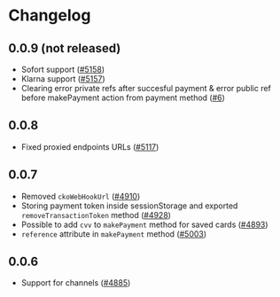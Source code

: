 # Changelog

## 0.0.9 (not released)
- Sofort support ([#5158](https://github.com/DivanteLtd/vue-storefront/issues/5158))
- Klarna support ([#5157](https://github.com/DivanteLtd/vue-storefront/pull/5157))
- Clearing error private refs after succesful payment & error public ref before makePayment action from payment method ([#6](https://github.com/vuestorefront/checkout-com/pull/6))

## 0.0.8

- Fixed proxied endpoints URLs ([#5117](https://github.com/DivanteLtd/vue-storefront/pull/5117))

## 0.0.7

- Removed `ckoWebHookUrl` ([#4910](https://github.com/DivanteLtd/vue-storefront/issues/4910))
- Storing payment token inside sessionStorage and exported `removeTransactionToken` method ([#4928](https://github.com/DivanteLtd/vue-storefront/issues/4928))
- Possible to add `cvv` to `makePayment` method for saved cards ([#4893](https://github.com/DivanteLtd/vue-storefront/issues/4893))
- `reference` attribute in `makePayment` method ([#5003](https://github.com/DivanteLtd/vue-storefront/issues/5003))

## 0.0.6 

- Support for channels ([#4885](https://github.com/DivanteLtd/vue-storefront/issues/4885)) 